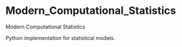 # Modern_Computational_Statistics
Modern Computational Statistics

Python implementation for statistical models.
